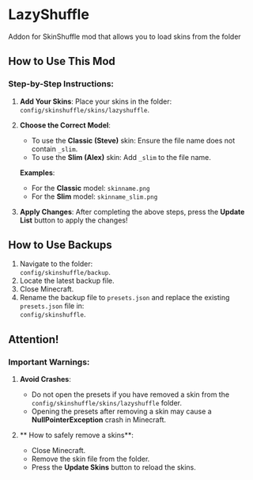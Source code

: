 # LazyShuffle
Addon for SkinShuffle mod that allows you to load skins from the folder

## How to Use This Mod

### Step-by-Step Instructions:

1. **Add Your Skins**:
   Place your skins in the folder:  
   `config/skinshuffle/skins/lazyshuffle`.

2. **Choose the Correct Model**:
   - To use the **Classic (Steve)** skin: Ensure the file name does not contain `_slim`.
   - To use the **Slim (Alex)** skin: Add `_slim` to the file name.

   **Examples**:
   - For the **Classic** model: `skinname.png`
   - For the **Slim** model: `skinname_slim.png`

3. **Apply Changes**:
   After completing the above steps, press the **Update List** button to apply the changes!


## How to Use Backups

1. Navigate to the folder:  
   `config/skinshuffle/backup`.
2. Locate the latest backup file.
3. Close Minecraft.
4. Rename the backup file to `presets.json` and replace the existing `presets.json` file in:  
   `config/skinshuffle`.


## Attention!

### Important Warnings:
1. **Avoid Crashes**:
   - Do not open the presets if you have removed a skin from the `config/skinshuffle/skins/lazyshuffle` folder.
   - Opening the presets after removing a skin may cause a **NullPointerException** crash in Minecraft.

2. ** How to safely remove a skins**:
   - Close Minecraft.
   - Remove the skin file from the folder.
   - Press the **Update Skins** button to reload the skins.
